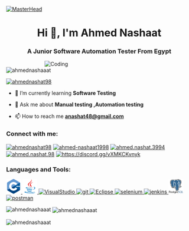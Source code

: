 [![MasterHead](https://blog.openreplay.com/1ed3f9e8efd90188567f869a4170ef97/image1.gif)](https://rishavchanda.io)
<h1 align="center">Hi 👋, I'm Ahmed Nashaat</h1>
<h3 align="center">A Junior Software Automation Tester From Egypt</h3>
<img align="right" alt="Coding" width="400" src="https://www.careerguide.com/career/wp-content/uploads/2021/10/Boy-Working-From-Home.gif">

<p align="left"> <img src="https://komarev.com/ghpvc/?username=ahmednashaaat&label=Profile%20views&color=0e75b6&style=flat" alt="ahmednashaaat" /> </p>

<p align="left"> <a href="https://twitter.com/ahmednashat98" target="blank"><img src="https://img.shields.io/twitter/follow/ahmednashat98?logo=twitter&style=for-the-badge" alt="ahmednashat98" /></a> </p>

- 🌱 I’m currently learning **Software Testing**

- 💬 Ask me about **Manual testing ,Automation testing**

- 📫 How to reach me **anashat48@gmail.com**

<h3 align="left">Connect with me:</h3>
<p align="left">
<a href="https://twitter.com/ahmednashat98" target="blank"><img align="center" src="https://raw.githubusercontent.com/rahuldkjain/github-profile-readme-generator/master/src/images/icons/Social/twitter.svg" alt="ahmednashat98" height="30" width="40" /></a>
<a href="https://linkedin.com/in/ahmed-nashaat1998" target="blank"><img align="center" src="https://raw.githubusercontent.com/rahuldkjain/github-profile-readme-generator/master/src/images/icons/Social/linked-in-alt.svg" alt="ahmed-nashaat1998" height="30" width="40" /></a>
<a href="https://fb.com/ahmed.nashat.3994" target="blank"><img align="center" src="https://raw.githubusercontent.com/rahuldkjain/github-profile-readme-generator/master/src/images/icons/Social/facebook.svg" alt="ahmed.nashat.3994" height="30" width="40" /></a>
<a href="https://instagram.com/ahmed.nashat.98" target="blank"><img align="center" src="https://raw.githubusercontent.com/rahuldkjain/github-profile-readme-generator/master/src/images/icons/Social/instagram.svg" alt="ahmed.nashat.98" height="30" width="40" /></a>
<a href="https://discord.gg/https://discord.gg/vXMKCKvnyk" target="blank"><img align="center" src="https://raw.githubusercontent.com/rahuldkjain/github-profile-readme-generator/master/src/images/icons/Social/discord.svg" alt="https://discord.gg/vXMKCKvnyk" height="30" width="40" /></a>
</p>

<h3 align="left">Languages and Tools:</h3>
<p align="left"> <a href="https://www.w3schools.com/cpp/" target="_blank" rel="noreferrer"> <img src="https://raw.githubusercontent.com/devicons/devicon/master/icons/cplusplus/cplusplus-original.svg" alt="cplusplus" width="40" height="40"/> </a> <a href="https://www.java.com" target="_blank" rel="noreferrer"> <img src="https://raw.githubusercontent.com/devicons/devicon/master/icons/java/java-original.svg" alt="java" width="40" height="40"/> <a href="https://visualstudio.microsoft.com/" target="_blank" rel="noreferrer"> <img src="https://1000logos.net/wp-content/uploads/2020/08/Visual-Studio-Logo-500x313.png" alt="VisualStudio" width="40" height="40"/> </a> <a href="https://git-scm.com/" target="_blank" rel="noreferrer"> <img src="https://www.vectorlogo.zone/logos/git-scm/git-scm-icon.svg" alt="git" width="40" height="40"/> </a> <a href="https://www.eclipse.org/" target="_blank" rel="noreferrer"> <img src="https://brandslogos.com/wp-content/uploads/images/eclipse-logo-vector.svg" alt="Eclipse" width="40" height="40"/> </a> <a href="https://www.selenium.dev" target="_blank" rel="noreferrer"> <img src="https://raw.githubusercontent.com/detain/svg-logos/780f25886640cef088af994181646db2f6b1a3f8/svg/selenium-logo.svg" alt="selenium" width="40" height="40"/> <a href="https://www.jenkins.io" target="_blank" rel="noreferrer"> <img src="https://www.vectorlogo.zone/logos/jenkins/jenkins-icon.svg" alt="jenkins" width="40" height="40"/> </a><a href="https://www.postgresql.org" target="_blank" rel="noreferrer"> <img src="https://raw.githubusercontent.com/devicons/devicon/master/icons/postgresql/postgresql-original-wordmark.svg" alt="postgresql" width="40" height="40"/> </a> <a href="https://postman.com" target="_blank" rel="noreferrer"> <img src="https://www.vectorlogo.zone/logos/getpostman/getpostman-icon.svg" alt="postman" width="40" height="40"/> </a> </p>

<p><img align="left" src="https://github-readme-stats.vercel.app/api/top-langs?username=ahmednashaaat&show_icons=true&locale=en&layout=compact" alt="ahmednashaaat" /></p>

<p>&nbsp;<img align="center" src="https://github-readme-stats.vercel.app/api?username=ahmednashaaat&show_icons=true&locale=en" alt="ahmednashaaat" /></p>

<p><img align="center" src="https://github-readme-streak-stats.herokuapp.com/?user=ahmednashaaat&" alt="ahmednashaaat" /></p>
